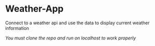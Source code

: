 # Weather-App
Connect to a weather api and use the data to display current weather information

_You must clone the repo and run on localhost to work properly_
